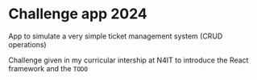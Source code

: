 # Challenge app 2024

App to simulate a very simple ticket management system (CRUD operations)

Challenge given in my curricular intership at N4IT to introduce the React framework and the `TODO`